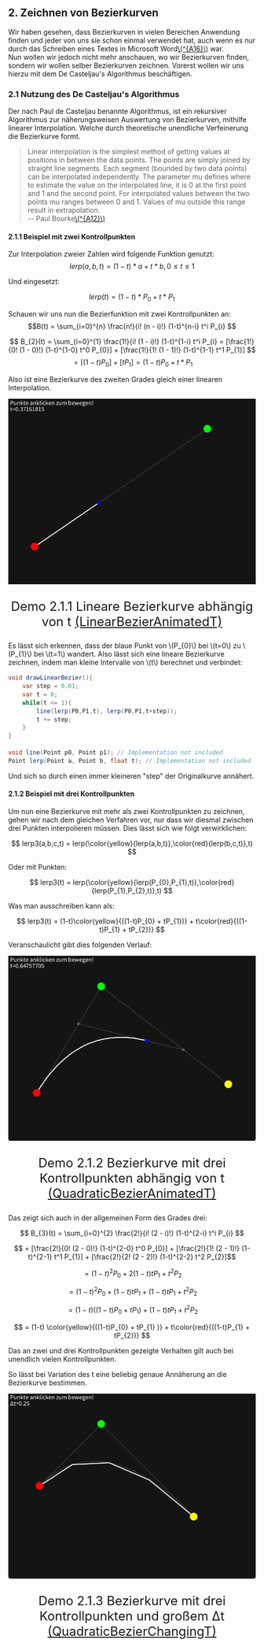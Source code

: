 ## 2. Zeichnen von Bezierkurven

Wir haben gesehen, dass Bezierkurven in vielen Bereichen Anwendung finden und jeder von uns sie schon einmal verwendet hat, auch wenn es nur durch das Schreiben eines Textes in Microsoft Word[\\(^{A16}\\)](../links.md#a16) war. \
 Nun wollen wir jedoch nicht mehr anschauen, wo wir Bezierkurven finden, sondern wir wollen selber Bezierkurven zeichnen. Vorerst wollen wir uns hierzu mit dem De Casteljau's Algorithmus beschäftigen.

### 2.1 Nutzung des De Casteljau's Algorithmus

Der nach Paul de Casteljau benannte Algorithmus, ist ein rekursiver Algorithmus zur näherungsweisen Auswertung von Bezierkurven, mithilfe linearer Interpolation. Welche durch theoretische unendliche Verfeinerung die Bezierkurve formt.

> Linear interpolation is the simplest method of getting values at positions in between the data points. The points are simply joined by straight line segments. Each segment (bounded by two data points) can be interpolated independently. The parameter mu defines where to estimate the value on the interpolated line, it is 0 at the first point and 1 and the second point. For interpolated values between the two points mu ranges between 0 and 1. Values of mu outside this range result in extrapolation. \
>-- Paul Bourke[\\(^{A12}\\)](../links.md#a12)

#### 2.1.1 Beispiel mit zwei Kontrollpunkten

Zur Interpolation zweier Zahlen wird folgende Funktion genutzt:
$$ lerp(a,b,t) = (1-t)*a + t * b, 0 \leq t \leq 1 $$

Und eingesetzt:

$$ lerp(t) = (1-t)*P_{0} + t * P_{1} $$

Schauen wir uns nun die Bezierfunktion mit zwei Kontrollpunkten an:
$$B(t) = \sum_{i=0}^{n} \frac{n!}{i! (n - i)!} (1-t)^{n-i} t^i P_{i} $$

$$ B_{2}(t) = \sum_{i=0}^{1} \frac{1!}{i! (1 - i)!} (1-t)^{1-i} t^i P_{i} = [\frac{1!}{0! (1 - 0)!} (1-t)^{1-0} t^0 P_{0}] + [\frac{1!}{1! (1 - 1)!} (1-t)^{1-1} t^1 P_{1}] $$
$$ = [(1-t)P_{0}] + [tP_{1}] = (1-t)P_{0} + t*P_{1} $$

Also ist eine Bezierkurve des zweiten Grades gleich einer linearen Interpolation.

![Lineare Bezierkurve abhängig von t](./img/LinearBezierAnimatedT.png)
<p style="text-align: center; font-size: 1.6rem;">Demo 2.1.1 Lineare Bezierkurve abhängig von t <a href="./chapter_5/Demos.md#linear-bezier-animated-t">(LinearBezierAnimatedT)</a></p>


Es lässt sich erkennen, dass der blaue Punkt von \\(P_{0}\\) bei \\(t=0\\) zu \\(P_{1}\\) bei \\(t=1\\) wandert.
Also lässt sich eine lineare Bezierkurve zeichnen, indem man kleine Intervalle von \\(t\\) berechnet und verbindet:
```cs
void drawLinearBezier(){
    var step = 0.01;
    var t = 0;
    while(t <= 1){
        line(lerp(P0,P1,t), lerp(P0,P1,t+step));
        t += step;
    }
}

void line(Point p0, Point p1); // Implementation not included
Point lerp(Point a, Point b, float t); // Implementation not included 
``` 
Und sich so durch einen immer kleineren "step" der Originalkurve annähert.

#### 2.1.2 Beispiel mit drei Kontrollpunkten

Um nun eine Bezierkurve mit mehr als zwei Kontrollpunkten zu zeichnen, gehen wir nach dem gleichen Verfahren vor, nur dass wir diesmal zwischen drei Punkten interpolieren müssen. Dies lässt sich wie folgt verwirklichen:

$$ lerp3(a,b,c,t) = lerp(\color{yellow}{lerp(a,b,t)},\color{red}{lerp(b,c,t)},t) $$

Oder mit Punkten:

$$ lerp3(t) = lerp(\color{yellow}{lerp(P_{0},P_{1},t)},\color{red}{lerp(P_{1},P_{2},t)},t) $$

Was man ausschreiben kann als:

$$ lerp3(t) = (1-t)\color{yellow}{((1-t)P_{0} + tP_{1})} + t\color{red}{((1-t)P_{1} + tP_{2})} $$

Veranschaulicht gibt dies folgenden Verlauf:

![ezierkurve mit drei Kontrollpunkten abhängig von t](./img/QuadraticBezierAnimatedT.png)
<p style="text-align: center; font-size: 1.6rem;">Demo 2.1.2 Bezierkurve mit drei Kontrollpunkten abhängig von t <a href="./chapter_5/Demos.md#quadratic-bezier-animated-t">(QuadraticBezierAnimatedT)</a></p>

Das zeigt sich auch in der allgemeinen Form des Grades drei:

$$ B_{3}(t) = \sum_{i=0}^{2} \frac{2!}{i! (2 - i)!} (1-t)^{2-i} t^i P_{i} $$

$$ = [\frac{2!}{0! (2 - 0)!} (1-t)^{2-0} t^0 P_{0}] + [\frac{2!}{1! (2 - 1)!} (1-t)^{2-1} t^1 P_{1}] + [\frac{2!}{2! (2 - 2)!} (1-t)^{2-2} t^2 P_{2}]$$

$$ = (1-t)^2P_{0} + 2(1-t)tP_{1} + t^2P_{2} $$

$$ = (1-t)^2P_{0} + (1-t)tP_{1} + (1-t)tP_{1} + t^2P_{2} $$

$$ = (1-t)((1-t)P_{0} + tP_{1} ) + (1-t)tP_{1} + t^2P_{2} $$

$$ = (1-t) \color{yellow}{((1-t)P_{0} + tP_{1} )} + t\color{red}{((1-t)P_{1} + tP_{2})} $$ 


Das an zwei und drei Kontrollpunkten gezeigte Verhalten gilt auch bei unendlich vielen Kontrollpunkten.

So lässt bei Variation des t eine beliebig genaue Annäherung an die Bezierkurve bestimmen.

![Bezierkurve mit drei Kontrollpunkten und großem Δt](./img/QuadraticBezierChangingT.png)
<p style="text-align: center; font-size: 1.6rem;">Demo 2.1.3 Bezierkurve mit drei Kontrollpunkten und großem Δt <a href="./chapter_5/Demos.md#quadratic-bezier-changing-t">(QuadraticBezierChangingT)</a></p>
